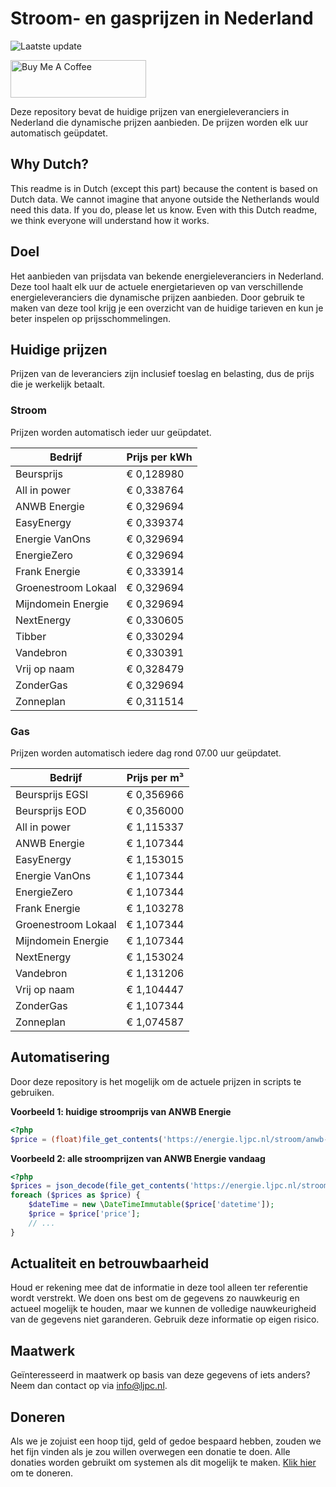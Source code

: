 # Stroom- en gasprijzen in Nederland

![Laatste update](https://img.shields.io/badge/laatste%20update-2023--05--04%2007%3A00%20CET-brightgreen)

<a href="https://www.buymeacoffee.com/Lars-" target="_blank"><img src="https://cdn.buymeacoffee.com/buttons/v2/default-orange.png" alt="Buy Me A Coffee" height="60" style="height: 60px !important;width: 217px !important;" ></a>

Deze repository bevat de huidige prijzen van energieleveranciers in Nederland die dynamische prijzen aanbieden. De prijzen worden elk uur automatisch geüpdatet.

## Why Dutch?

This readme is in Dutch (except this part) because the content is based on Dutch data. We cannot imagine that anyone outside the Netherlands would need this data. If you do, please let us know. Even with this Dutch readme, we think
everyone will understand how it works.

## Doel

Het aanbieden van prijsdata van bekende energieleveranciers in Nederland. Deze tool haalt elk uur de actuele energietarieven op van verschillende energieleveranciers die dynamische prijzen aanbieden. Door gebruik te maken van deze tool
krijg je een overzicht van de huidige tarieven en kun je beter inspelen op prijsschommelingen.

## Huidige prijzen

Prijzen van de leveranciers zijn inclusief toeslag en belasting, dus de prijs die je werkelijk betaalt.

### Stroom

Prijzen worden automatisch ieder uur geüpdatet.

 Bedrijf | Prijs per kWh 
---------|---------------
Beursprijs | € 0,128980
All in power | € 0,338764
ANWB Energie | € 0,329694
EasyEnergy | € 0,339374
Energie VanOns | € 0,329694
EnergieZero | € 0,329694
Frank Energie | € 0,333914
Groenestroom Lokaal | € 0,329694
Mijndomein Energie | € 0,329694
NextEnergy | € 0,330605
Tibber | € 0,330294
Vandebron | € 0,330391
Vrij op naam | € 0,328479
ZonderGas | € 0,329694
Zonneplan | € 0,311514


### Gas

Prijzen worden automatisch iedere dag rond 07.00 uur geüpdatet.

 Bedrijf | Prijs per m³ 
---------|--------------
Beursprijs EGSI | € 0,356966
Beursprijs EOD | € 0,356000
All in power | € 1,115337
ANWB Energie | € 1,107344
EasyEnergy | € 1,153015
Energie VanOns | € 1,107344
EnergieZero | € 1,107344
Frank Energie | € 1,103278
Groenestroom Lokaal | € 1,107344
Mijndomein Energie | € 1,107344
NextEnergy | € 1,153024
Vandebron | € 1,131206
Vrij op naam | € 1,104447
ZonderGas | € 1,107344
Zonneplan | € 1,074587


## Automatisering

Door deze repository is het mogelijk om de actuele prijzen in scripts te gebruiken.

**Voorbeeld 1: huidige stroomprijs van ANWB Energie**

```php
<?php
$price = (float)file_get_contents('https://energie.ljpc.nl/stroom/anwb-energie-nu.txt');

```

**Voorbeeld 2: alle stroomprijzen van ANWB Energie vandaag**

```php
<?php
$prices = json_decode(file_get_contents('https://energie.ljpc.nl/stroom/all-in-power-vandaag.json'),true);
foreach ($prices as $price) {
    $dateTime = new \DateTimeImmutable($price['datetime']);
    $price = $price['price'];
    // ...
}
```

## Actualiteit en betrouwbaarheid

Houd er rekening mee dat de informatie in deze tool alleen ter referentie wordt verstrekt. We doen ons best om de gegevens zo nauwkeurig en actueel mogelijk te houden, maar we kunnen de volledige nauwkeurigheid van de gegevens niet
garanderen. Gebruik deze informatie op eigen risico.

## Maatwerk

Geïnteresseerd in maatwerk op basis van deze gegevens of iets anders? Neem dan contact op
via [info@ljpc.nl](mailto:info@ljpc.nl?subject=Energie%20prijzen).

## Doneren

Als we je zojuist een hoop tijd, geld of gedoe bespaard hebben, zouden we het fijn vinden als je zou willen overwegen een
donatie te doen. Alle donaties worden gebruikt om systemen als dit mogelijk te
maken. [Klik hier](https://www.buymeacoffee.com/Lars-) om te doneren.
